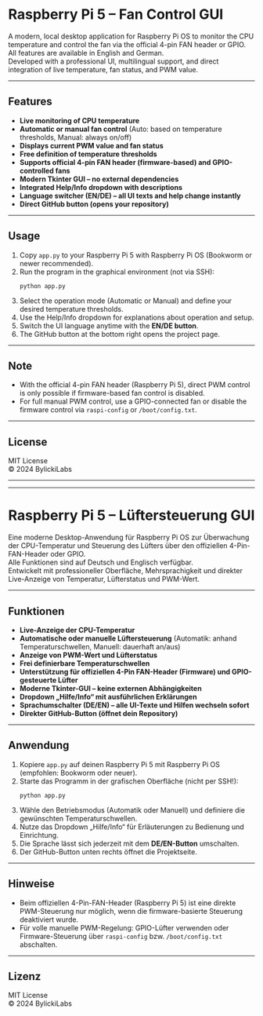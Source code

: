 # Raspberry Pi 5 – Fan Control GUI

A modern, local desktop application for Raspberry Pi OS to monitor the CPU temperature and control the fan via the official 4-pin FAN header or GPIO.  
All features are available in English and German.  
Developed with a professional UI, multilingual support, and direct integration of live temperature, fan status, and PWM value.

---

## Features

- **Live monitoring of CPU temperature**  
- **Automatic or manual fan control** (Auto: based on temperature thresholds, Manual: always on/off)
- **Displays current PWM value and fan status**
- **Free definition of temperature thresholds**
- **Supports official 4-pin FAN header (firmware-based) and GPIO-controlled fans**
- **Modern Tkinter GUI – no external dependencies**
- **Integrated Help/Info dropdown with descriptions**
- **Language switcher (EN/DE) – all UI texts and help change instantly**
- **Direct GitHub button (opens your repository)**

---

## Usage

1. Copy `app.py` to your Raspberry Pi 5 with Raspberry Pi OS (Bookworm or newer recommended).
2. Run the program in the graphical environment (not via SSH):
    ```
    python app.py
    ```
3. Select the operation mode (Automatic or Manual) and define your desired temperature thresholds.
4. Use the Help/Info dropdown for explanations about operation and setup.
5. Switch the UI language anytime with the **EN/DE button**.
6. The GitHub button at the bottom right opens the project page.

---

## Note

- With the official 4-pin FAN header (Raspberry Pi 5), direct PWM control is only possible if firmware-based fan control is disabled.
- For full manual PWM control, use a GPIO-connected fan or disable the firmware control via `raspi-config` or `/boot/config.txt`.

---

## License

MIT License  
© 2024 BylickiLabs

---

---

# Raspberry Pi 5 – Lüftersteuerung GUI

Eine moderne Desktop-Anwendung für Raspberry Pi OS zur Überwachung der CPU-Temperatur und Steuerung des Lüfters über den offiziellen 4-Pin-FAN-Header oder GPIO.  
Alle Funktionen sind auf Deutsch und Englisch verfügbar.  
Entwickelt mit professioneller Oberfläche, Mehrsprachigkeit und direkter Live-Anzeige von Temperatur, Lüfterstatus und PWM-Wert.

---

## Funktionen

- **Live-Anzeige der CPU-Temperatur**
- **Automatische oder manuelle Lüftersteuerung** (Automatik: anhand Temperaturschwellen, Manuell: dauerhaft an/aus)
- **Anzeige von PWM-Wert und Lüfterstatus**
- **Frei definierbare Temperaturschwellen**
- **Unterstützung für offiziellen 4-Pin FAN-Header (Firmware) und GPIO-gesteuerte Lüfter**
- **Moderne Tkinter-GUI – keine externen Abhängigkeiten**
- **Dropdown „Hilfe/Info“ mit ausführlichen Erklärungen**
- **Sprachumschalter (DE/EN) – alle UI-Texte und Hilfen wechseln sofort**
- **Direkter GitHub-Button (öffnet dein Repository)**

---

## Anwendung

1. Kopiere `app.py` auf deinen Raspberry Pi 5 mit Raspberry Pi OS (empfohlen: Bookworm oder neuer).
2. Starte das Programm in der grafischen Oberfläche (nicht per SSH!):
    ```
    python app.py
    ```
3. Wähle den Betriebsmodus (Automatik oder Manuell) und definiere die gewünschten Temperaturschwellen.
4. Nutze das Dropdown „Hilfe/Info“ für Erläuterungen zu Bedienung und Einrichtung.
5. Die Sprache lässt sich jederzeit mit dem **DE/EN-Button** umschalten.
6. Der GitHub-Button unten rechts öffnet die Projektseite.

---

## Hinweise

- Beim offiziellen 4-Pin-FAN-Header (Raspberry Pi 5) ist eine direkte PWM-Steuerung nur möglich, wenn die firmware-basierte Steuerung deaktiviert wurde.
- Für volle manuelle PWM-Regelung: GPIO-Lüfter verwenden oder Firmware-Steuerung über `raspi-config` bzw. `/boot/config.txt` abschalten.

---

## Lizenz

MIT License  
© 2024 BylickiLabs
